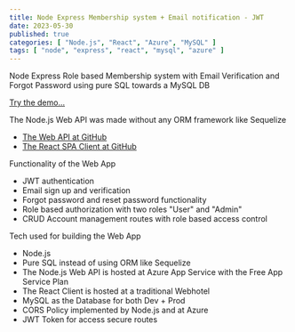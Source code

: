 ```yaml
---
title: Node Express Membership system + Email notification - JWT
date: 2023-05-30
published: true
categories: [ "Node.js", "React", "Azure", "MySQL" ]
tags: [ "node", "express", "react", "mysql", "azure" ]
---
```



Node Express Role based Membership system with Email Verification and Forgot Password using pure SQL towards a MySQL DB


<a href="https://users.persteenolsen.com" target="_blank">Try the demo...</a>

The Node.js Web API was made without any ORM framework like Sequelize

<ul>
<li><a href="https://github.com/persteenolsen/node-express-users-api" target="_blank">The Web API at GitHub</a></li>
<li><a href="https://github.com/persteenolsen/react-spa-users-client" target="_blank">The React SPA Client at GitHub</a></li>
</ul>


<p>Functionality of the Web App</p>
<ul>

<li>JWT authentication</li>
<li>Email sign up and verification</li>
<li>Forgot password and reset password functionality</li>
<li>Role based authorization with two roles "User" and "Admin"</li>
<li>CRUD Account management routes with role based access control</li>


</ul>

<p>Tech used for building the Web App</p>
<ul>
<li>Node.js</li>
<li>Pure SQL instead of using ORM like Sequelize</li>
<li>The Node.js Web API is hosted at Azure App Service with the Free App Service Plan</li>
<li>The React Client is hosted at a traditional Webhotel</li>
<li>MySQL as the Database for both Dev + Prod</li>
<li>CORS Policy implemented by Node.js and at Azure</li>
<li>JWT Token for access secure routes</li>

</ul>


